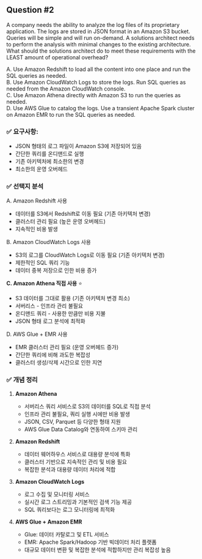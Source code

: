 ## Question #2
A company needs the ability to analyze the log files of its proprietary application. 
The logs are stored in JSON format in an Amazon S3 bucket. 
Queries will be simple and will run on-demand. 
A solutions architect needs to perform the analysis with minimal changes to the existing architecture.
What should the solutions architect do to meet these requirements with the LEAST amount of operational overhead?

A. Use Amazon Redshift to load all the content into one place and run the SQL queries as needed. <br>
B. Use Amazon CloudWatch Logs to store the logs. Run SQL queries as needed from the Amazon CloudWatch console.<br>
C. Use Amazon Athena directly with Amazon S3 to run the queries as needed.<br>
D. Use AWS Glue to catalog the logs. Use a transient Apache Spark cluster on Amazon EMR to run the SQL queries as needed.<br>

### ✅ 요구사항:
- JSON 형태의 로그 파일이 Amazon S3에 저장되어 있음
- 간단한 쿼리를 온디맨드로 실행
- 기존 아키텍처에 최소한의 변경
- 최소한의 운영 오버헤드


### ✅ 선택지 분석
A. Amazon Redshift 사용
- 데이터를 S3에서 Redshift로 이동 필요 (기존 아키텍처 변경)
- 클러스터 관리 필요 (높은 운영 오버헤드)
- 지속적인 비용 발생

B. Amazon CloudWatch Logs 사용
- S3의 로그를 CloudWatch Logs로 이동 필요 (기존 아키텍처 변경)
- 제한적인 SQL 쿼리 기능
- 데이터 중복 저장으로 인한 비용 증가

**C. Amazon Athena 직접 사용** ⭐
- S3 데이터를 그대로 활용 (기존 아키텍처 변경 최소)
- 서버리스 - 인프라 관리 불필요
- 온디맨드 쿼리 - 사용한 만큼만 비용 지불
- JSON 형태 로그 분석에 최적화

D. AWS Glue + EMR 사용
- EMR 클러스터 관리 필요 (운영 오버헤드 증가)
- 간단한 쿼리에 비해 과도한 복잡성
- 클러스터 생성/삭제 시간으로 인한 지연

### ✅ 개념 정리
1. **Amazon Athena**
    - 서버리스 쿼리 서비스로 S3의 데이터를 SQL로 직접 분석
    - 인프라 관리 불필요, 쿼리 실행 시에만 비용 발생
    - JSON, CSV, Parquet 등 다양한 형태 지원
    - AWS Glue Data Catalog와 연동하여 스키마 관리

2. **Amazon Redshift**
    - 데이터 웨어하우스 서비스로 대용량 분석에 특화
    - 클러스터 기반으로 지속적인 관리 및 비용 필요
    - 복잡한 분석과 대용량 데이터 처리에 적합

3. **Amazon CloudWatch Logs**
    - 로그 수집 및 모니터링 서비스
    - 실시간 로그 스트리밍과 기본적인 검색 기능 제공
    - SQL 쿼리보다는 로그 모니터링에 최적화

4. **AWS Glue + Amazon EMR**
    - Glue: 데이터 카탈로그 및 ETL 서비스
    - EMR: Apache Spark/Hadoop 기반 빅데이터 처리 플랫폼
    - 대규모 데이터 변환 및 복잡한 분석에 적합하지만 관리 복잡성 높음
